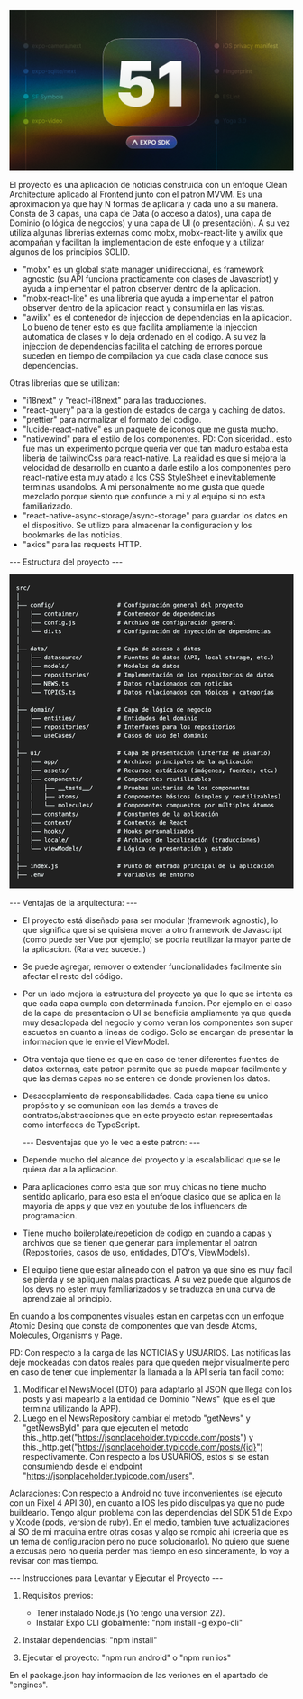   
  ![banner](https://github.com/fperez-glo/NewsApp/blob/development/exp51.png)

El proyecto es una aplicación de noticias construida con un enfoque Clean Architecture aplicado al Frontend junto con el patron MVVM. Es una aproximacion ya que hay N formas de aplicarla y cada uno a su manera.
Consta de 3 capas, una capa de Data (o acceso a datos), una capa de Dominio (o lógica de negocios) y una capa de UI (o presentación).
A su vez utiliza algunas librerias externas como mobx, mobx-react-lite y awilix que acompañan y facilitan la implementacion de este enfoque y a utilizar algunos de los principios SOLID.

- "mobx" es un global state manager unidireccional, es framework agnostic (su API funciona practicamente con clases de Javascript) y ayuda a implementar el patron observer dentro de la aplicacion.
- "mobx-react-lite" es una libreria que ayuda a implementar el patron observer dentro de la aplicacion react y consumirla en las vistas.
- "awilix" es el contenedor de injeccion de dependencias en la aplicacion. Lo bueno de tener esto es que facilita ampliamente la injeccion automatica de clases y lo deja ordenado en el codigo. A su vez la injeccion de dependencias facilita el catching de errores porque suceden en tiempo de compilacion ya que cada clase conoce sus dependencias.

Otras librerias que se utilizan:

- "i18next" y "react-i18next" para las traducciones.
- "react-query" para la gestion de estados de carga y caching de datos.
- "prettier" para normalizar el formato del codigo.
- "lucide-react-native" es un paquete de iconos que me gusta mucho.
- "nativewind" para el estilo de los componentes.
  PD: Con siceridad.. esto fue mas un experimento porque queria ver que tan maduro estaba esta liberia de tailwindCss para react-native.
  La realidad es que si mejora la velocidad de desarrollo en cuanto a darle estilo a los componentes pero react-native esta muy atado a los CSS StyleSheet e inevitablemente terminas usandolos. A mi personalmente no me gusta que quede mezclado porque siento que confunde a mi y al equipo si no esta familiarizado.
- "react-native-async-storage/async-storage" para guardar los datos en el dispositivo. Se utilizo para almacenar la configuracion y los bookmarks de las noticias.
- "axios" para las requests HTTP.


--- Estructura del proyecto ---

![projectStructure](https://github.com/fperez-glo/NewsApp/blob/development/projectStructure.png)



--- Ventajas de la arquitectura: ---

- El proyecto está diseñado para ser modular (framework agnostic), lo que significa que si se quisiera mover a otro framework de Javascript (como puede ser Vue por ejemplo) se podria reutilizar la mayor parte de la aplicacion. (Rara vez sucede..)
- Se puede agregar, remover o extender funcionalidades facilmente sin afectar el resto del código.
- Por un lado mejora la estructura del proyecto ya que lo que se intenta es que cada capa cumpla con determinada funcion. Por ejemplo en el caso de la capa de presentacion o UI se beneficia ampliamente ya que queda muy desaclopada del negocio y como veran los componentes son super escuetos en cuanto a lineas de codigo. Solo se encargan de presentar la informacion que le envie el ViewModel.
- Otra ventaja que tiene es que en caso de tener diferentes fuentes de datos externas, este patron permite que se pueda mapear facilmente y que las demas capas no se enteren de donde provienen los datos.
- Desacoplamiento de responsabilidades. Cada capa tiene su unico propósito y se comunican con las demás a traves de contratos/abstracciones que en este proyecto estan representadas como interfaces de TypeScript.


  --- Desventajas que yo le veo a este patron: ---

- Depende mucho del alcance del proyecto y la escalabilidad que se le quiera dar a la aplicacion.
- Para aplicaciones como esta que son muy chicas no tiene mucho sentido aplicarlo, para eso esta el enfoque clasico que se aplica en la mayoria de apps y que vez en youtube de los influencers de programacion.
- Tiene mucho boilerplate/repeticion de codigo en cuando a capas y archivos que se tienen que generar para implementar el patron (Repositories, casos de uso, entidades, DTO's, ViewModels).
- El equipo tiene que estar alineado con el patron ya que sino es muy facil se pierda y se apliquen malas practicas. A su vez puede que algunos de los devs no esten muy familiarizados y se traduzca en una curva de aprendizaje al principio.

En cuando a los componentes visuales estan en carpetas con un enfoque Atomic Desing que consta de componentes que van desde Atoms, Molecules, Organisms y Page.

PD: Con respecto a la carga de las NOTICIAS y USUARIOS. Las notificas las deje mockeadas con datos reales para que queden mejor visualmente pero en caso de tener que implementar la llamada a la API seria tan facil como:

1.  Modificar el NewsModel (DTO) para adaptarlo al JSON que llega con los posts y asi mapearlo a la entidad de Dominio "News" (que es el que termina utilizando la APP).
2.  Luego en el NewsRepository cambiar el metodo "getNews" y "getNewsById" para que ejecuten el metodo this.\_http.get("https://jsonplaceholder.typicode.com/posts") y this.\_http.get("https://jsonplaceholder.typicode.com/posts/{id}") respectivamente.
    Con respecto a los USUARIOS, estos si se estan consumiendo desde el endpoint "https://jsonplaceholder.typicode.com/users".

Aclaraciones: Con respecto a Android no tuve inconvenientes (se ejecuto con un Pixel 4 API 30), en cuanto a IOS les pido disculpas ya que no pude buildearlo. Tengo algun problema con las dependencias del SDK 51 de Expo y Xcode (pods, version de ruby). En el medio, tambien tuve actualizaciones al SO de mi maquina entre otras cosas y algo se rompio ahi (creeria que es un tema de configuracion pero no pude solucionarlo).
No quiero que suene a excusas pero no queria perder mas tiempo en eso sinceramente, lo voy a revisar con mas tiempo.




--- Instrucciones para Levantar y Ejecutar el Proyecto ---

1. Requisitos previos:

   - Tener instalado Node.js (Yo tengo una version 22).
   - Instalar Expo CLI globalmente: "npm install -g expo-cli"

2. Instalar dependencias: "npm install"
3. Ejecutar el proyecto: "npm run android" o "npm run ios"

En el package.json hay informacion de las veriones en el apartado de "engines".
